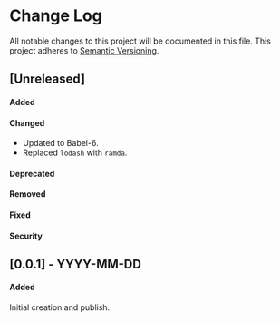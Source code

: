 # Change Log
All notable changes to this project will be documented in this file.
This project adheres to [Semantic Versioning](http://semver.org/).


## [Unreleased]
#### Added
#### Changed
- Updated to Babel-6.
- Replaced `lodash` with `ramda`.

#### Deprecated
#### Removed
#### Fixed
#### Security

## [0.0.1] - YYYY-MM-DD
#### Added
Initial creation and publish.
